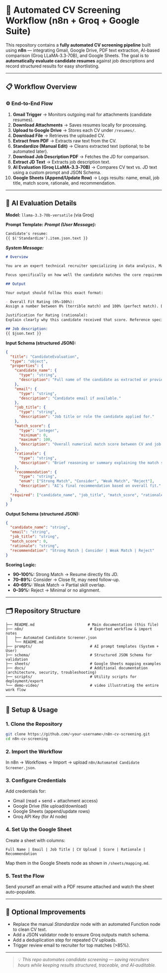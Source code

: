 # 🤖 Automated CV Screening Workflow (n8n + Groq + Google Suite)

This repository contains a **fully automated CV screening pipeline** built using **n8n** — integrating Gmail, Google Drive, PDF text extraction, AI-based comparison (Groq LLaMA‑3.3‑70B), and Google Sheets. The goal is to **automatically evaluate candidate resumes** against job descriptions and record structured results for easy shortlisting.

---

## 📋 Workflow Overview

### ⚙️ End-to-End Flow
1. **Gmail Trigger** → Monitors outgoing mail for attachments (candidate resumes).
2. **Download Attachments** → Saves resumes locally for processing.
3. **Upload to Google Drive** → Stores each CV under `/resumes/`.
4. **Download File** → Retrieves the uploaded CV.
5. **Extract from PDF** → Extracts raw text from the CV.
6. **Standardize (Manual Edit)** → Cleans extracted text (optional; to be automated later).
7. **Download Job Description PDF** → Fetches the JD for comparison.
8. **Extract JD Text** → Extracts job description text.
9. **AI Evaluation (Groq LLaMA‑3.3‑70B)** → Compares CV text vs. JD text using a custom prompt and JSON Schema.
10. **Google Sheets (Append/Update Row)** → Logs results: name, email, job title, match score, rationale, and recommendation.

---

## 🧠 AI Evaluation Details

**Model:** `llama-3.3-70b-versatile` (via Groq)

**Prompt Template:**
***Prompt (User Message):***
```markdown
Candidate's resume:
{{ $('Standardize').item.json.text }}
```

***System Message:***
```markdown
# Overview

You are an expert technical recruiter specializing in data analysis, Marketing, and software roles. You have been given a job description and a candidate resume. Your task is to analyze the resume in relation to the job description and provide a consistent JSON object containing a score and a brief rationale

Focus specifically on how well the candidate matches the core requirements and ideal profile outlined in the job description. Evaluate both technical skill alignment and business-context understanding. Use reasoning grounded in the actual content of the resume and job post – avoid making assumptions.

## Output

Your output should follow this exact format:

- Overall Fit Rating (0%–100%):
Assign a number between 0% (terrible match) and 100% (perfect match). Do not give decimals.

Justification for Rating (rationale):
Explain clearly why this candidate received that score. Reference specific resume content and how it aligns or doesn’t with the job description.

## Job description:
{{ $json.text }}
```

**Input Schema (structured JSON):**
```json
{
  "title": "CandidateEvaluation",
  "type": "object",
  "properties": {
    "candidate_name": {
      "type": "string",
      "description": "Full name of the candidate as extracted or provided."
    },
    "email": {
      "type": "string",
      "description": "Candidate email if available."
    },
    "job_title": {
      "type": "string",
      "description": "Job title or role the candidate applied for."
    },
    "match_score": {
      "type": "integer",
      "minimum": 0,
      "maximum": 100,
      "description": "Overall numerical match score between CV and job description (0%–100%)."
    },
    "rationale": {
      "type": "string",
      "description": "Brief reasoning or summary explaining the match score."
    },
    "recommendation": {
      "type": "string",
      "enum": ["Strong Match", "Consider", "Weak Match", "Reject"],
      "description": "AI’s final recommendation based on overall fit."
    },
  "required": ["candidate_name", "job_title", "match_score", "rationale", "recommendation"]
  }
}
```

**Output Schema (structured JSON):**
```json
{
  "candidate_name": "string",
  "email": "string",
  "job_title": "string",
  "match_score": 0,
  "rationale": "string",
  "recommendation": "Strong Match | Consider | Weak Match | Reject"
}
```

**Scoring Logic:**
- **90–100%:** Strong Match → Resume directly fits JD.
- **70–89%:** Consider → Close fit, may need follow-up.
- **40–69%:** Weak Match → Partial skill overlap.
- **0–39%:** Reject → Minimal or no alignment.

---

## 🗂️ Repository Structure
```
├── README.md                        # Main documentation (this file)
├── n8n/                              # Exported workflow & import notes
│   ├── Automated Candidate Screener.json
│   └── README.md
├── prompts/                          # AI prompt templates (System + User)
├── schema/                           # Structured JSON Schema for validation
├── sheets/                           # Google Sheets mapping examples
├── docs/                             # Additional documentation (architecture, security, troubleshooting)
├── scripts/                          # Utility scripts for deployment/export
└── demo-video/                       # video illustrating the entire work flow
```

---

## 🚀 Setup & Usage

### 1. **Clone the Repository**
```bash
git clone https://github.com/<your-username>/n8n-cv-screening.git
cd n8n-cv-screening
```

### 2. **Import the Workflow**
In n8n → Workflows → Import → upload `n8n/Automated Candidate Screener.json`.

### 3. **Configure Credentials**
Add credentials for:
- Gmail (read + send + attachment access)
- Google Drive (file upload/download)
- Google Sheets (append/update rows)
- Groq API Key (for AI node)

### 4. **Set Up the Google Sheet**
Create a sheet with columns:
```
Full Name | Email | Job Title | CV Upload | Score | Rationale | Recommendation
```
Map them in the Google Sheets node as shown in `/sheets/mapping.md`.

### 5. **Test the Flow**
Send yourself an email with a PDF resume attached and watch the sheet auto-populate.

---

## 🧩 Optional Improvements
- Replace the manual *Standardize* node with an automated Function node to clean CV text.
- Add a JSON validator node to ensure Groq outputs match schema.
- Add a deduplication step for repeated CV uploads.
- Trigger review email to recruiter for top matches (>85%).

---


> 💡 *This repo automates candidate screening — saving recruiters hours while keeping results structured, traceable, and AI‑auditable.*

